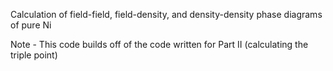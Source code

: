 Calculation of field-field, field-density, and density-density phase diagrams of pure Ni

Note - This code builds off of the code written for Part II (calculating the triple point)
